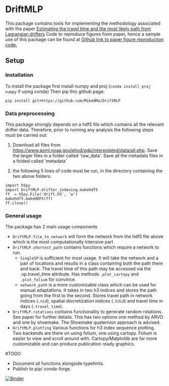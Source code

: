 # DriftMLP 
This package contains tools for implementing the methodology associated with the paper [Estimating the travel time and the most likely path from Lagrangian drifters](https://arxiv.org/abs/2002.07774)
Code to reproduce figures from paper, hence a sample use of this package can be found at [Github link to paper figure reproduction code.](https://github.com/MikeOMa/MLTravelTimesFigures)

## Setup
### Installation

To install the package first install numpy and proj (`conda install proj numpy` if using conda)
Then pip this github page:

`pip install git+https://github.com/MikeOMa/DriftMLP`

### Data preprocessing
This package strongly depends on a hdf5 file which contains all the relevant drifter data.
Therefore, prior to running any analysis the following steps must be carried out:
 
1. Download all files from https://www.aoml.noaa.gov/phod/gdp/interpolated/data/all.php. Save the larger files in a folder called 'raw_data'. Save all the metadata files in a folded called 'metadata'

2. the following 5 lines of code must be run, in the directory containing the two above folders.

```
import h5py 
import DriftMLP.drifter_indexing.makehdf5
ff  = h5py.File('drift.h5', 'w')
makehdf5.makeHDF5(ff) 
ff.close() 
```


### General usage
The package has 2 main usage components

- `DriftMLP.file_to_network` will form the network from the hdf5 file above which is the most computationally intensive part
- `DriftMLP.shortest_path` contains functions which require a network to run.
    - `SingleSP` is sufficient for most usage. It will take the network and a pair of locations and results in a class containing both the path there and back. The travel time of this path may be accessed via the .sp.travel_time attribute. Has methods `.plot_cartopy` and `.plot_folium` for convince. 
    - `network_path` is a more customizable class which can be used for manual adaptations. It takes in two h3 indices and stores the path going from the first to the second. Stores travel path in network indices (`.nid`), spatial discretization indices (`.h3id`) and travel time in days (`.travel_time`).
- `DriftMLP.rotations` contains functionality to generate random rotations. See paper for further details. This has two options one method by ARVO and one by shoemake. The Shoemake quaternion approach is advised.
- `DriftMLP.plotting` Various functions for h3 index sequence plotting. Two backends are there on using folium, one using cartopy. Folium is easier to view and scroll around with. Cartopy/Matplotlib are far more customizable and can produce publication ready graphics.


#TODO

- Document all functions alongside typehints.
- Publish to pip/ conda-forge.

[![Binder](https://mybinder.org/badge_logo.svg)](https://mybinder.org/v2/gh/MikeOMa/DriftMLP_Interactive_Notebook.git/HEAD?filepath=interactive.ipynb)
